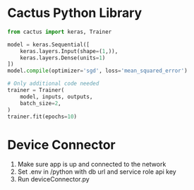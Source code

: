 # Cactus Python Library

```python
from cactus import keras, Trainer

model = keras.Sequential([
    keras.layers.Input(shape=(1,)), 
    keras.layers.Dense(units=1)   
])
model.compile(optimizer='sgd', loss='mean_squared_error')

# Only additional code needed
trainer = Trainer(
    model, inputs, outputs,
    batch_size=2,
)
trainer.fit(epochs=10)
```


# Device Connector

1. Make sure app is up and connected to the network
2. Set .env in /python with db url and service role api key
3. Run deviceConnector.py